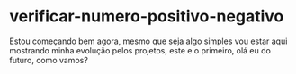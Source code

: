 # verificar-numero-positivo-negativo
Estou começando bem agora, mesmo que seja algo simples vou estar aqui mostrando minha evolução pelos projetos, este e o primeiro, olá eu do futuro, como vamos?
